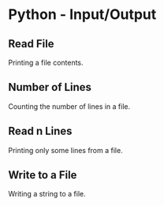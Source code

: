 # Python - Input/Output

## Read File
Printing a file contents.

## Number of Lines
Counting the number of lines in a file.

## Read n Lines
Printing only some lines from a file.

## Write to a File
Writing a string to a file.
